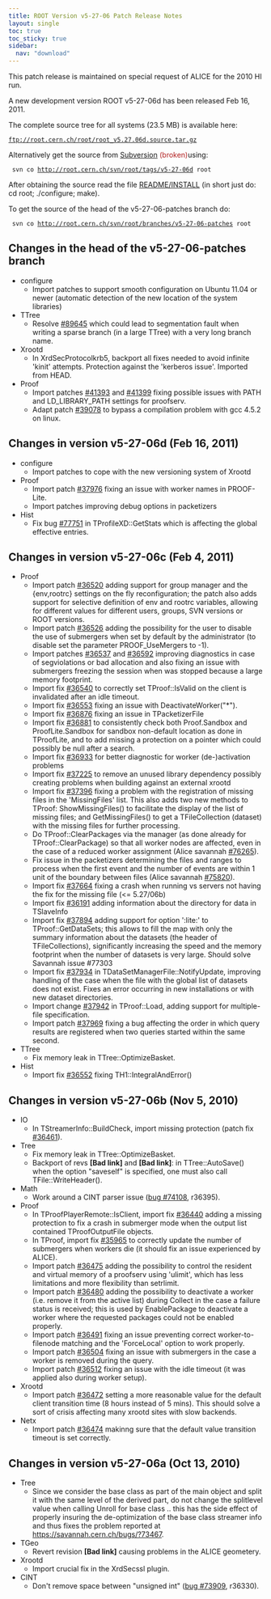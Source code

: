 ```yaml
---
title: ROOT Version v5-27-06 Patch Release Notes
layout: single
toc: true
toc_sticky: true
sidebar:
  nav: "download"
---
```


<div class="content">
<p>This patch release is maintained on special request of ALICE for the 2010 HI run.</p>

<p>A new development version ROOT v5-27-06d has been released Feb 16, 2011.</p>

<p>The complete source tree for all systems (23.5 MB) is available here:</p>
<code><a href="ftp://root.cern.ch/root/root_v5.27.06d.source.tar.gz" target="_blank">ftp://root.cern.ch/root/root_v5.27.06d.source.tar.gz</a> </code>

<p>Alternatively get the source from <a href="/git-primer" target="_blank">Subversion</a> <span style="color:#B22222;">(broken)</span>using:</p>
<code> svn co <a href="http://root.cern.ch/svn/root/tags/v5-27-06d" target="_blank" title="http://root.cern.ch/svn/root/tags/v5-27-06d">http://root.cern.ch/svn/root/tags/v5-27-06d</a> root </code>

<p>After obtaining the source read the file <a href="/node/103" target="_blank">README/INSTALL</a> (in short just do: cd root; ./configure; make).</p>

<p>To get the source of the head of the v5-27-06-patches branch do:</p>
<code> svn co <a href="http://root.cern.ch/svn/root/branches/v5-27-06-patches" target="_blank" title="http://root.cern.ch/svn/root/branches/v5-27-06-patches">http://root.cern.ch/svn/root/branches/v5-27-06-patches</a> root </code>

<h2>Changes in the head of the v5-27-06-patches branch</h2>

<ul>
	<li>configure
	<ul>
		<li>Import patches to support smooth configuration on Ubuntu 11.04 or newer (automatic detection of the new location of the system libraries)</li>
	</ul>
	</li>
	<li>TTree
	<ul>
		<li>Resolve <a href="https://savannah.cern.ch/bugs/index.php?89645" target="_blank">#89645</a> which could lead to segmentation fault when writing a sparse branch (in a large TTree) with a very long branch name.</li>
	</ul>
	</li>
	<li>Xrootd
	<ul>
		<li>In XrdSecProtocolkrb5, backport all fixes needed to avoid infinite 'kinit' attempts. Protection against the 'kerberos issue'. Imported from HEAD.</li>
	</ul>
	</li>
	<li>Proof
	<ul>
		<li>Import patches <a href="http://root.cern.ch/viewvc?rev=41393&amp;root=root&amp;view=rev" target="_blank">#41393</a> and <a href="http://root.cern.ch/viewvc?rev=41399&amp;root=root&amp;view=rev" target="_blank">#41399</a> fixing possible issues with PATH and LD_LIBRARY_PATH settings for proofserv.</li>
		<li>Adapt patch <a href="http://root.cern.ch/viewvc?rev=39078&amp;root=root&amp;view=rev" target="_blank">#39078</a> to bypass a compilation problem with gcc 4.5.2 on linux.</li>
	</ul>
	</li>
</ul>

<h2>Changes in version v5-27-06d (Feb 16, 2011)</h2>

<ul>
	<li>configure
	<ul>
		<li>Import patches to cope with the new versioning system of Xrootd</li>
	</ul>
	</li>
	<li>Proof
	<ul>
		<li>Import patch <a href="http://root.cern.ch/viewcvs?view=rev&amp;revision=37976" target="_blank">#37976</a> fixing an issue with worker names in PROOF-Lite.</li>
		<li>Import patches improving debug options in packetizers</li>
	</ul>
	</li>
	<li>Hist
	<ul>
		<li>Fix bug <a href="https://savannah.cern.ch/bugs/index.php?77751" target="_blank">#77751</a> in TProfileXD::GetStats which is affecting the global effective entries.</li>
	</ul>
	</li>
</ul>

<h2>Changes in version v5-27-06c (Feb 4, 2011)</h2>

<ul>
	<li>Proof
	<ul>
		<li>Import patch <a href="http://root.cern.ch/viewcvs?view=rev&amp;revision=36520" target="_blank">#36520</a> adding support for group manager and the {env,rootrc} settings on the fly reconfiguration; the patch also adds support for selective definition of env and rootrc variables, allowing for different values for different users, groups, SVN versions or ROOT versions.</li>
		<li>Import patch <a href="http://root.cern.ch/viewcvs?view=rev&amp;revision=36526" target="_blank">#36526</a> adding the possibility for the user to disable the use of submergers when set by default by the administrator (to disable set the parameter PROOF_UseMergers to -1).</li>
		<li>Import patches <a href="http://root.cern.ch/viewcvs?view=rev&amp;revision=36537" target="_blank">#36537</a> and <a href="http://root.cern.ch/viewcvs?view=rev&amp;revision=36592" target="_blank">#36592</a> improving diagnostics in case of segviolations or bad allocation and also fixing an issue with submergers freezing the session when was stopped because a large memory footprint.</li>
		<li>Import fix <a href="http://root.cern.ch/viewcvs?view=rev&amp;revision=36540" target="_blank">#36540</a> to correctly set TProof::IsValid on the client is invalidated after an idle timeout.</li>
		<li>Import fix <a href="http://root.cern.ch/viewcvs?view=rev&amp;revision=36553" target="_blank">#36553</a> fixing an issue with DeactivateWorker("*").</li>
		<li>Import fix <a href="http://root.cern.ch/viewcvs?view=rev&amp;revision=36876" target="_blank">#36876</a> fixing an issue in TPacketizerFile</li>
		<li>Import fix <a href="http://root.cern.ch/viewcvs?view=rev&amp;revision=36881" target="_blank">#36881</a> to consistently check both Proof.Sandbox and ProofLite.Sandbox for sandbox non-default location as done in TProofLite, and to add missing a protection on a pointer which could possibly be null after a search.</li>
		<li>Import fix <a href="http://root.cern.ch/viewcvs?view=rev&amp;revision=36933" target="_blank">#36933</a> for better diagnostic for worker (de-)activation problems</li>
		<li>Import fix <a href="http://root.cern.ch/viewcvs?view=rev&amp;revision=37225" target="_blank">#37225</a> to remove an unused library dependency possibly creating problems when building against an external xrootd</li>
		<li>Import fix <a href="http://root.cern.ch/viewcvs?view=rev&amp;revision=37396" target="_blank">#37396</a> fixing a problem with the registration of missing files in the 'MissingFiles' list. This also adds two new methods to TProof: ShowMissingFiles() to facilitate the display of the list of missing files; and GetMissingFiles() to get a TFileCollection (dataset) with the missing files for further processing.</li>
		<li>Do TProof::ClearPackages via the manager (as done already for TProof::ClearPackage) so that all worker nodes are affected, even in the case of a reduced worker assignment (Alice savannah <a href="https://savannah.cern.ch/bugs/index.php?76265" target="_blank">#76265</a>).</li>
		<li>Fix issue in the packetizers determining the files and ranges to process when the first event and the number of events are within 1 unit of the boundary between files (Alice savannah <a href="https://savannah.cern.ch/bugs/index.php?75820" target="_blank">#75820</a>).</li>
		<li>Import fix <a href="http://root.cern.ch/viewcvs?view=rev&amp;revision=37664" target="_blank">#37664</a> fixing a crash when running vs servers not having the fix for the missing file (&lt;= 5.27/06b)</li>
		<li>Import fix <a href="http://root.cern.ch/viewcvs?view=rev&amp;revision=36191" target="_blank">#36191</a> adding information about the directory for data in TSlaveInfo</li>
		<li>Import fix <a href="http://root.cern.ch/viewcvs?view=rev&amp;revision=37894" target="_blank">#37894</a> adding support for option ':lite:' to TProof::GetDataSets; this allows to fill the map with only the summary information about the datasets (the header of TFileCollections), significantly increasing the speed and the memory footprint when the number of datasets is very large. Should solve Savannah issue #77303</li>
		<li>Import fix <a href="http://root.cern.ch/viewcvs?view=rev&amp;revision=37934" target="_blank">#37934</a> in TDataSetManagerFile::NotifyUpdate, improving handling of the case when the file with the global list of datasets does not exist. Fixes an error occurring in new installations or with new dataset directories.</li>
		<li>Import change <a href="http://root.cern.ch/viewcvs?view=rev&amp;revision=37942" target="_blank">#37942</a> in TProof::Load, adding support for multiple-file specification.</li>
		<li>Import patch <a href="http://root.cern.ch/viewcvs?view=rev&amp;revision=37969" target="_blank">#37969</a> fixing a bug affecting the order in which query results are registered when two queries started within the same second.</li>
	</ul>
	</li>
	<li>TTree
	<ul>
		<li>Fix memory leak in TTree::OptimizeBasket.</li>
	</ul>
	</li>
	<li>Hist
	<ul>
		<li>Import fix <a href="http://root.cern.ch/viewcvs?view=rev&amp;revision=36552" target="_blank">#36552</a> fixing TH1::IntegralAndError()</li>
	</ul>
	</li>
</ul>

<h2>Changes in version v5-27-06b (Nov 5, 2010)</h2>

<ul>
	<li>IO
	<ul>
		<li>In TStreamerInfo::BuildCheck, import missing protection (patch fix <a href="http://root.cern.ch/viewcvs?view=rev&amp;revision=36461" target="_blank">#36461</a>).</li>
	</ul>
	</li>
	<li>Tree
	<ul>
		<li>Fix memory leak in TTree::OptimizeBasket.</li>
		<li>Backport of revs <strong>[Bad link]</strong> and <strong>[Bad link]</strong>: in TTree::AutoSave() when the option "saveself" is specified, one must also call TFile::WriteHeader().</li>
	</ul>
	</li>
	<li>Math
	<ul>
		<li>Work around a CINT parser issue (<a href="https://savannah.cern.ch/bugs/?74108" target="_blank">bug #74108</a>, r36395).</li>
	</ul>
	</li>
	<li>Proof
	<ul>
		<li>In TProofPlayerRemote::IsClient, import fix <a href="http://root.cern.ch/viewcvs?view=rev&amp;revision=36440" target="_blank">#36440</a> adding a missing protection to fix a crash in submerger mode when the output list contained TProofOutputFile objects.</li>
		<li>In TProof, import fix <a href="http://root.cern.ch/viewcvs?view=rev&amp;revision=35965" target="_blank">#35965</a> to correctly update the number of submergers when workers die (it should fix an issue experienced by ALICE).</li>
		<li>Import patch <a href="http://root.cern.ch/viewcvs?view=rev&amp;revision=36475" target="_blank">#36475</a> adding the possibility to control the resident and virtual memory of a proofserv using 'ulimit', which has less limitations and more flexibility than setrlimit.</li>
		<li>Import patch <a href="http://root.cern.ch/viewcvs?view=rev&amp;revision=36480" target="_blank">#36480</a> adding the possibility to deactivate a worker (i.e. remove it from the active list) during Collect in the case a failure status is received; this is used by EnablePackage to deactivate a worker where the requested packages could not be enabled properly.</li>
		<li>Import patch <a href="http://root.cern.ch/viewcvs?view=rev&amp;revision=36491" target="_blank">#36491</a> fixing an issue preventing correct worker-to-filenode matching and the 'ForceLocal' option to work properly.</li>
		<li>Import patch <a href="http://root.cern.ch/viewcvs?view=rev&amp;revision=36504" target="_blank">#36504</a> fixing an issue with submergers in the case a worker is removed during the query.</li>
		<li>Import patch <a href="http://root.cern.ch/viewcvs?view=rev&amp;revision=36512" target="_blank">#36512</a> fixing an issue with the idle timeout (it was applied also during worker setup).</li>
	</ul>
	</li>
	<li>Xrootd
	<ul>
		<li>Import patch <a href="http://root.cern.ch/viewcvs?view=rev&amp;revision=36472" target="_blank">#36472</a> setting a more reasonable value for the default client transition time (8 hours instead of 5 mins). This should solve a sort of crisis affecting many xrootd sites with slow backends.</li>
	</ul>
	</li>
	<li>Netx
	<ul>
		<li>Import patch <a href="http://root.cern.ch/viewcvs?view=rev&amp;revision=36474" target="_blank">#36474</a> makinng sure that the default value transition timeout is set correctly.</li>
	</ul>
	</li>
</ul>

<h2>Changes in version v5-27-06a (Oct 13, 2010)</h2>

<ul>
	<li>Tree
	<ul>
		<li>Since we consider the base class as part of the main object and split it with the same level of the derived part, do not change the splitlevel value when calling Unroll for base class .. this has the side effect of properly insuring the de-optimization of the base class streamer info and thus fixes the problem reported at <a href="https://savannah.cern.ch/bugs/?73467" target="_blank" title="https://savannah.cern.ch/bugs/?73467">https://savannah.cern.ch/bugs/?73467</a>.</li>
	</ul>
	</li>
	<li>TGeo
	<ul>
		<li>Revert revision <strong>[Bad link]</strong> causing problems in the ALICE geometery.</li>
	</ul>
	</li>
	<li>Xrootd
	<ul>
		<li>Import crucial fix in the XrdSecssl plugin.</li>
	</ul>
	</li>
	<li>CINT
	<ul>
		<li>Don't remove space between "unsigned int" (<a href="https://savannah.cern.ch/bugs/?73909" target="_blank">bug #73909</a>, r36330).</li>
	</ul>
	</li>
</ul>

<p>&nbsp;</p>
</div>


